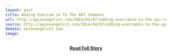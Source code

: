 ```yaml
---
layout: post
title: Adding Evercam io To The API Commons
url: http://apievangelist.com/2014/04/07/adding-evercamio-to-the-api-commons/
source: http://apievangelist.com/2014/04/07/adding-evercamio-to-the-api-commons/
domain: apievangelist.com
image: 
---
```


<p></p>
<center><p><a href="http://apievangelist.com/2014/04/07/adding-evercamio-to-the-api-commons/" style='padding:25px; font-sze:18px; font-weight: bold;'>Read Full Story</a></p></center>
